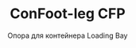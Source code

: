 ---
title: "ConFoot-leg CFP"
subtitle: "Опора для контейнера Loading Bay"
mainImage: "/images/products/confoot-leg-cfp-main.jpg"
gallery:
  - "/images/products/confoot-leg-cfp-1.jpg"
  - "/images/products/confoot-leg-cfp-2.jpg"
  - "/images/products/confoot-leg-cfp-3.jpg"
shortDescription: "ConFoot-leg CFP разработан для погрузочных доков, обеспечивая крепление контейнера к причалу при полном открытии дверей в стороны."
technicalDescription: "Модель CFP позволяет загружать продукцию непосредственно из производства в контейнер без промежуточного хранения, при этом не требуется дополнительное оборудование для обращения с контейнерами."
videoID: "da7h7VgJHgs"
specifications:
  - name: "Вес"
    value: "24 кг за опору"
  - name: "Грузоподъемность"
    value: "30 тонн"
  - name: "Диапазон регулировки"
    value: "от 1 043 мм до 1 448 мм"
  - name: "Материал"
    value: "Высококачественная сталь"
price: "3.600 EUR"
priceVAT: "4.356 EUR"
pricingNotes: "Доступны скидки при больших объемах. Обратитесь в наш отдел продаж для получения подробной информации."
buyLink: "/contact"
howToUse: |
  1. Расположите опору CFP на кутерах контейнера.
  2. Включите механизм блокировки.
  3. При необходимости отрегулируйте высоту в диапазоне от 1 043 мм до 1 448 мм.
  4. Закрепите контейнер к погрузочному доку.
  5. Полностью откройте двери контейнера в стороны.
  6. Загружайте продукцию непосредственно из производства в контейнер.
benefits:
  - title: "Интеграция с погрузочным доком"
    description: "Обеспечивает крепление контейнера к доку с возможностью полного открытия дверей в стороны."
  - title: "Прямая загрузка"
    description: "Продукция загружается непосредственно из производства в контейнер без промежуточного хранения."
  - title: "Отсутствие дополнительного оборудования"
    description: "Для операций загрузки не требуется дополнительное оборудование для обращения с контейнерами."
  - title: "Эффективность трейлера"
    description: "Освобождает трейлер для других задач, пока контейнер остается у погрузочного дока."
  - title: "Дополнительное хранение"
    description: "Контейнеры могут использоваться как дополнительное хранилище, когда они не находятся в транзите."
  - title: "Мобильность"
    description: "Контейнеры всегда готовы к перемещению – достаточно прокатить трейлер под контейнером, чтобы продолжить путь."
articleContent: |
  ## Что такое ConFoot-leg CFP?

  ConFoot-leg CFP – это специализированное решение для опор контейнеров, разработанное специально для погрузочных доков. Модель CFP позволяет закреплять контейнеры к докам, обеспечивая возможность полного открытия дверей в стороны, что создает плавное соединение между контейнером и объектом. Это инновационное решение превращает грузовые контейнеры в эффективное продолжение вашего погрузочного дока, устраняя необходимость в промежуточном хранении и дополнительном оборудовании для обращения с контейнерами.

  ## Ключевые преимущества для операций на погрузочном доке

  ConFoot-leg CFP предоставляет значительные эксплуатационные преимущества для предприятий, регулярно занимающихся погрузкой и разгрузкой грузовых контейнеров. Закрепляя контейнеры непосредственно к погрузочному доку, вы можете освободить трейлеры для других задач, оптимизировав использование вашего парка и сократив время ожидания. Продукция загружается непосредственно из производства в контейнер без промежуточного хранения, что оптимизирует логистический процесс и снижает затраты на обработку.

  Кроме того, контейнеры, оборудованные опорами CFP, могут служить гибким дополнительным хранилищем, когда не используются для перевозки. Они всегда готовы к перемещению – достаточно прокатить трейлер под контейнером, и путь продолжается. Эта универсальность делает CFP идеальным решением для предприятий, стремящихся повысить эффективность погрузочного дока и расширить объем хранилища.

  ## Как это работает

  ConFoot-leg CFP надежно крепится к кутерам контейнера, обеспечивая стабильную опору при размещении контейнера на погрузочном доке. Опоры имеют диапазон регулировки от 1 043 мм до 1 448 мм, что позволяет точно выровнять их под разную высоту дока. Каждая опора весит 24 кг, что делает их удобными для обращения операторами, в то время как система обеспечивает значительную грузоподъемность – 30 тонн.

  Процесс установки прост:
  1. Расположите опоры CFP на кутерах контейнера.
  2. Запустите механизм блокировки для фиксации опор.
  3. При необходимости отрегулируйте высоту для выравнивания с погрузочным доком.
  4. Закрепите контейнер к доку.
  5. Полностью откройте двери контейнера в стороны.
  6. Начните загрузку продукции непосредственно из производства в контейнер.

  После завершения загрузки контейнер остается готовым к транспортировке. Когда появляется свободный трейлер, достаточно прокатить его под контейнер, снять опоры, и путь можно продолжать без каких-либо промежуточных операций.

  ## Применение ConFoot-leg CFP

  ### Производственные предприятия
  Производственные предприятия получают значительные преимущества благодаря возможности создать непрерывное продолжение производственной площади с помощью CFP. Размещая контейнеры непосредственно у погрузочных доков, продукция может перемещаться напрямую с производственной линии в контейнеры, что исключает необходимость в промежуточном хранении и снижает затраты на обработку. Этот подход прямой загрузки минимизирует риск повреждения и оптимизирует логистику.

  ### Распределительные центры
  Для распределительных центров CFP обеспечивает ценную гибкость в операциях погрузки. Контейнеры могут располагаться у погрузочных доков в течение длительного времени, что позволяет эффективно загружать продукцию по мере её поступления. Этот подход снижает нагрузку на необходимость быстрой загрузки контейнеров в условиях ожидания трейлеров, оптимизируя использование рабочей силы и транспортных ресурсов.

  ### Розничная торговля
  Розничные предприятия могут использовать контейнеры, оборудованные CFP, в качестве гибкого дополнительного хранилища в периоды пиковых нагрузок. Контейнеры могут располагаться у погрузочных доков для непосредственного приёма товаров, а затем перемещаться в хранилища по мере заполнения. Этот подход обеспечивает экономически эффективное увеличение вместимости без необходимости постоянного расширения объекта.

  ### Транспортные компании
  Транспортные компании выигрывают от улучшения использования автопарка благодаря системе CFP. Трейлеры могут оставлять контейнеры у клиентов и сразу продолжать следующую задачу, вместо того чтобы ждать завершения операций погрузки/разгрузки. Эта эффективность может значительно увеличить производственные возможности существующего автопарка.

  ## Технические характеристики

  - **Грузоподъемность**: 30 тонн
  - **Вес**: 24 кг за опору
  - **Диапазон регулировки**: от 1 043 мм до 1 448 мм
  - **Материал**: Высококачественная сталь с прочным покрытием
  - **Совместимость**: Стандартные кутеры грузовых контейнеров

  ConFoot-leg CFP представляет собой инновационное решение для погрузочных доков, предоставляя предприятиям возможность оптимизировать логистические процессы, улучшить использование ресурсов и создать гибкий дополнительный объем хранения. Благодаря прямой загрузке продукции из производства и освобождению трейлеров для других задач, CFP помогает предприятиям достигать большей эффективности и экономичности в операциях по обращению с контейнерами.
---